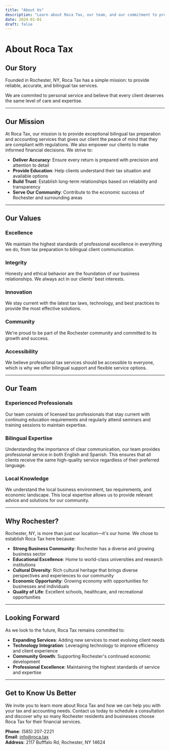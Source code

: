 ```yaml
---
title: "About Us"
description: "Learn about Roca Tax, our team, and our commitment to providing bilingual tax preparation and accounting services in Rochester, NY."
date: 2024-01-01
draft: false
---
```


# About Roca Tax

## Our Story

Founded in Rochester, NY, Roca Tax has a simple mission: to provide reliable, accurate, and bilingual tax services.

We are commited to personal service and believe that every client deserves the same level of care and expertise.

---

## Our Mission

At Roca Tax, our mission is to provide exceptional bilingual tax preparation and accounting services that gives our client the peace of mind that they are compliant with regulations. We also empower our clients to make informed financial decisions. We strive to:

- **Deliver Accuracy**: Ensure every return is prepared with precision and attention to detail
- **Provide Education**: Help clients understand their tax situation and available options
- **Build Trust**: Establish long-term relationships based on reliability and transparency
- **Serve Our Community**: Contribute to the economic success of Rochester and surrounding areas

---

## Our Values

### Excellence
We maintain the highest standards of professional excellence in everything we do, from tax preparation to bilingual client communication.

### Integrity
Honesty and ethical behavior are the foundation of our business relationships. We always act in our clients' best interests.

### Innovation
We stay current with the latest tax laws, technology, and best practices to provide the most effective solutions.

### Community
We're proud to be part of the Rochester community and committed to its growth and success.

### Accessibility
We believe professional tax services should be accessible to everyone, which is why we offer bilingual support and flexible service options.

---

## Our Team

### Experienced Professionals
Our team consists of licensed tax professionals that stay current with continuing education requirements and regularly attend seminars and training sessions to maintain expertise.

### Bilingual Expertise
Understanding the importance of clear communication, our team provides professional service in both English and Spanish. This ensures that all clients receive the same high-quality service regardless of their preferred language.

### Local Knowledge
We understand the local business environment, tax requirements, and economic landscape. This local expertise allows us to provide relevant advice and solutions for our community.

---

## Why Rochester?

Rochester, NY, is more than just our location—it's our home. We chose to establish Roca Tax here because:

- **Strong Business Community**: Rochester has a diverse and growing business sector
- **Educational Excellence**: Home to world-class universities and research institutions
- **Cultural Diversity**: Rich cultural heritage that brings diverse perspectives and experiences to our community
- **Economic Opportunity**: Growing economy with opportunities for businesses and individuals
- **Quality of Life**: Excellent schools, healthcare, and recreational opportunities


---

## Looking Forward

As we look to the future, Roca Tax remains committed to:

- **Expanding Services**: Adding new services to meet evolving client needs
- **Technology Integration**: Leveraging technology to improve efficiency and client experience
- **Community Growth**: Supporting Rochester's continued economic development
- **Professional Excellence**: Maintaining the highest standards of service and expertise

---

## Get to Know Us Better

We invite you to learn more about Roca Tax and how we can help you with your tax and accounting needs. Contact us today to schedule a consultation and discover why so many Rochester residents and businesses choose Roca Tax for their financial services.

**Phone**: (585) 207-2221  
**Email**: info@roca.tax  
**Address**: 2117 Bufffalo Rd, Rochester, NY 14624
